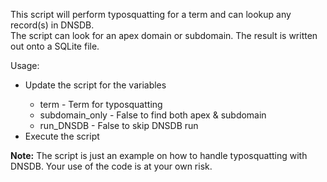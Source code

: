 This script will perform typosquatting for a term and can lookup any record(s) in DNSDB.<br>
The script can look for an apex domain or subdomain. The result is written out onto a SQLite file.<br>

Usage:
<ul>
<li>Update the script for the variables</li>
<ul>
<li>term - Term for typosquatting</li>
<li>subdomain_only - False to find both apex & subdomain</li>
<li>run_DNSDB - False to skip DNSDB run</li>
</ul>
<li>Execute the script</li>
</ul>

<b>Note:</b> The script is just an example on how to handle typosquatting with DNSDB. Your use of the code is at your own risk.
